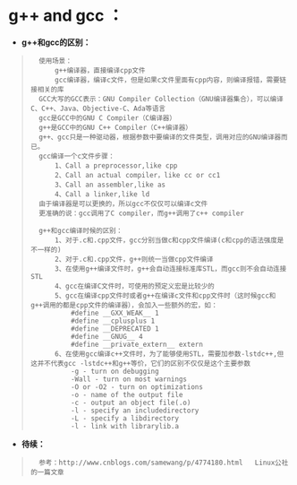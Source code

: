 # g++ and gcc ：
- **g++和gcc的区别：**
>       使用场景：
>           g++编译器，直接编译cpp文件
>           gcc编译器，编译c文件，但是如果c文件里面有cpp内容，则编译报错，需要链接相关的库
>       GCC大写的GCC表示：GNU Compiler Collection（GNU编译器集合），可以编译C、C++、Java、Objective-C、Ada等语言
>       gcc是GCC中的GNU C Compiler（C编译器）
>       g++是GCC中的GNU C++ Compiler（C++编译器）
>       g++、gcc只是一种驱动器，根据参数中要编译的文件类型，调用对应的GNU编译器而已。
>       gcc编译一个c文件步骤：
>           1、Call a preprocessor,like cpp
>           2、Call an actual compiler，like cc or cc1
>           3、Call an assembler,like as
>           4、Call a linker,like ld
>       由于编译器是可以更换的，所以gcc不仅仅可以编译c文件
>       更准确的说：gcc调用了C compiler，而g++调用了c++ compiler
>
>       g++和gcc编译时候的区别：
>           1、对于.c和.cpp文件，gcc分别当做c和cpp文件编译(c和cpp的语法强度是不一样的)
>           2、对于.c和.cpp文件，g++则统一当做cpp文件编译
>           3、在使用g++编译文件时，g++会自动连接标准库STL，而gcc则不会自动连接STL
>           4、gcc在编译C文件时，可使用的预定义宏是比较少的
>           5、gcc在编译cpp文件时或者g++在编译c文件和cpp文件时（这时候gcc和g++调用的都是cpp文件的编译器），会加入一些额外的宏，如：
>               #define __GXX_WEAK__ 1
>               #define __cplusplus 1
>               #define __DEPRECATED 1
>               #define __GNUG__ 4
>               #define __private_extern__ extern
>           6、在使用gcc编译c++文件时，为了能够使用STL，需要加参数-lstdc++,但这并不代表gcc -lstdc++和g++等价，它们的区别不仅仅是这个主要参数
>               -g - turn on debugging
>               -Wall - turn on most warnings
>               -O or -O2 - turn on optimizations
>               -o - name of the output file
>               -c - output an object file(.o)
>               -l - specify an includedirectory
>               -L - specify a libdirectory
>               -l - link with librarylib.a
>
>
>
>
>
>
>
>
>
>
>

- **待续：**
>       参考：http://www.cnblogs.com/samewang/p/4774180.html   Linux公社的一篇文章
>
>
>
>
>
>
>
>
>
>
>
>
>
